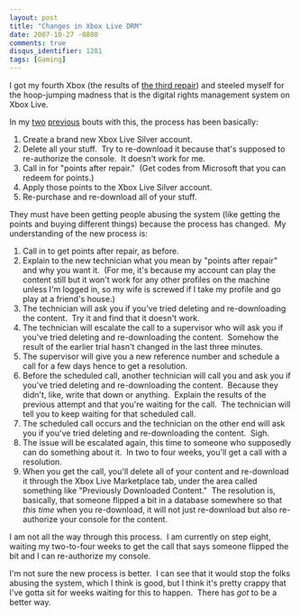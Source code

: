```yaml
---
layout: post
title: "Changes in Xbox Live DRM"
date: 2007-10-27 -0800
comments: true
disqus_identifier: 1281
tags: [Gaming]
---
```

I got my fourth Xbox (the results of [the third
repair](/archive/2007/09/21/on-to-xbox-360-number-four.aspx)) and
steeled myself for the hoop-jumping madness that is the digital rights
management system on Xbox Live.

In my [two](/archive/2006/08/10/xbox-live-arcade-got-drm-all-wrong.aspx)
[previous](/archive/2007/04/27/xbox-live-marketplace-still-has-drm-troubles.aspx)
bouts with this, the process has been basically:

1.  Create a brand new Xbox Live Silver account.
2.  Delete all your stuff.  Try to re-download it because that's
    supposed to re-authorize the console.  It doesn't work for me.
3.  Call in for "points after repair."  (Get codes from Microsoft
    that you can redeem for points.)
4.  Apply those points to the Xbox Live Silver account.
5.  Re-purchase and re-download all of your stuff.

They must have been getting people abusing the system (like getting the
points and buying different things) because the process has changed.  My
understanding of the new process is:

1.  Call in to get points after repair, as before.
2.  Explain to the new technician what you mean by "points after repair"
    and why you want it.  (For me, it's because my account can play the
    content still but it won't work for any other profiles on the
    machine unless I'm logged in, so my wife is screwed if I take my
    profile and go play at a friend's house.)
3.  The technician will ask you if you've tried deleting and
    re-downloading the content.  Try it and find that it doesn't work.
4.  The technician will escalate the call to a supervisor who will ask
    you if you've tried deleting and re-downloading the content. 
    Somehow the result of the earlier trial hasn't changed in the last
    three minutes.
5.  The supervisor will give you a new reference number and schedule a
    call for a few days hence to get a resolution.
6.  Before the scheduled call, another technician will call you and ask
    you if you've tried deleting and re-downloading the content. 
    Because they didn't, like, write that down or anything.  Explain the
    results of the previous attempt and that you're waiting for the
    call.  The technician will tell you to keep waiting for that
    scheduled call.
7.  The scheduled call occurs and the technician on the other end will
    ask you if you've tried deleting and re-downloading the content. 
    Sigh.
8.  The issue will be escalated again, this time to someone who
    supposedly can do something about it.  In two to four weeks, you'll
    get a call with a resolution.
9.  When you get the call, you'll delete all of your content and
    re-download it through the Xbox Live Marketplace tab, under the area
    called something like "Previously Downloaded Content."  The
    resolution is, basically, that someone flipped a bit in a database
    somewhere so that *this time* when you re-download, it will not just
    re-download but also re-authorize your console for the content.

I am not all the way through this process.  I am currently on step
eight, waiting my two-to-four weeks to get the call that says someone
flipped the bit and I can re-authorize my console.

I'm not sure the new process is better.  I can see that it would stop
the folks abusing the system, which I think is good, but I think it's
pretty crappy that I've gotta sit for weeks waiting for this to happen. 
There has *got* to be a better way.

